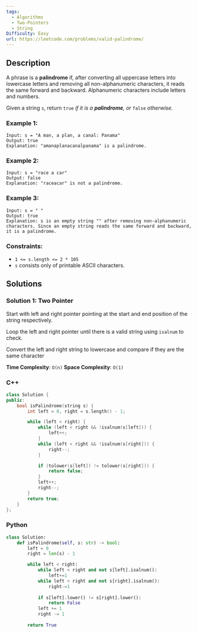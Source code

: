 ```yaml
---
tags:
  - Algorithms
  - Two-Pointers
  - String
Difficulty: Easy
url: https://leetcode.com/problems/valid-palindrome/
---
```

## Description
A phrase is a **palindrome** if, after converting all uppercase letters into lowercase letters and removing all non-alphanumeric characters, it reads the same forward and backward. Alphanumeric characters include letters and numbers.

Given a string `s`, return `true` _if it is a **palindrome**, or_ `false` _otherwise_.

### Example 1:
```
Input: s = "A man, a plan, a canal: Panama"
Output: true
Explanation: "amanaplanacanalpanama" is a palindrome.
```

### Example 2:
```
Input: s = "race a car"
Output: false
Explanation: "raceacar" is not a palindrome.
```

### Example 3:
```
Input: s = " "
Output: true
Explanation: s is an empty string "" after removing non-alphanumeric characters. Since an empty string reads the same forward and backward, it is a palindrome.
```
### Constraints:
- `1 <= s.length <= 2 * 105`
- `s` consists only of printable ASCII characters.

## Solutions

### Solution 1: Two Pointer
Start with left and right pointer pointing at the start and end position of the string respectively. 

Loop the left and right pointer until there is a valid string using `isalnum` to check.

Convert the left and right string to lowercase and compare if they are the same character

**Time Complexity**: `O(n)`
**Space Complexity**: `O(1)`
### C++
```cpp
class Solution {
public:
    bool isPalindrome(string s) {
        int left = 0, right = s.length() - 1; 

        while (left < right) {
            while (left < right && !isalnum(s[left])) {
                left++; 
            }
            while (left < right && !isalnum(s[right])) {
                right--; 
            }

            if (tolower(s[left]) != tolower(s[right])) {
                return false; 
            }
            left++; 
            right--; 
        }
        return true; 
    }
};
```

### Python
```python
class Solution:
    def isPalindrome(self, s: str) -> bool:
        left = 0
        right = len(s) - 1

        while left < right:
            while left < right and not s[left].isalnum():
                left+=1
            while left < right and not s[right].isalnum():
                right-=1
            
            if s[left].lower() != s[right].lower():
                return False
            left += 1
            right -= 1
        
        return True
```